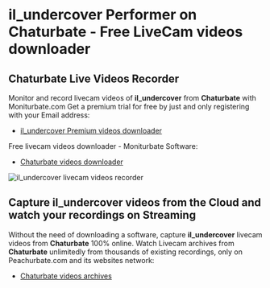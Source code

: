 # il_undercover Performer on Chaturbate - Free LiveCam videos downloader

## Chaturbate Live Videos Recorder

Monitor and record livecam videos of **il_undercover** from **Chaturbate** with Moniturbate.com
Get a premium trial for free by just and only registering with your Email address:
* [il_undercover Premium videos downloader](https://moniturbate.com/request-demo-licence-key.html)

Free livecam videos downloader - Moniturbate Software:
* [Chaturbate videos downloader](https://moniturbate.com/moniturbate-download-software.html)

![il_undercover livecam videos recorder](https://peachurnet.com/templates/moniturbate-software.png)


## Capture il_undercover videos from the Cloud and watch your recordings on Streaming

Without the need of downloading a software, capture **il_undercover** livecam videos from **Chaturbate** 100% online.
Watch Livecam archives from **Chaturbate** unlimitedly from thousands of existing recordings, only on Peachurbate.com and its websites network:
* [Chaturbate videos archives](https://peachurnet.com/)